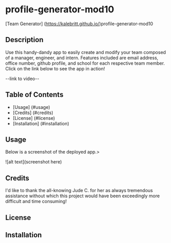 # profile-generator-mod10

[Team Generator] (https://kalebritt.github.io/)profile-generator-mod10

## Description
Use this handy-dandy app to easily create and modify your team composed of a manager, engineer, and intern.  Features included are email address, office number, github profile, and school for each respective team member.  Click on the link below to see the app in action!

--link to video--

## Table of Contents
- [Usage] (#usage)
- [Credits] (#credits)
- [License] (#license)
- [Installation] (#installation)

## Usage
Below is a screenshot of the deployed app.>

![alt text](screenshot here)

## Credits
I'd like to thank the all-knowing Jude C. for her as always tremendous assistance without which this project would have been exceedingly more difficult and time consuming!

## License

## Installation 
